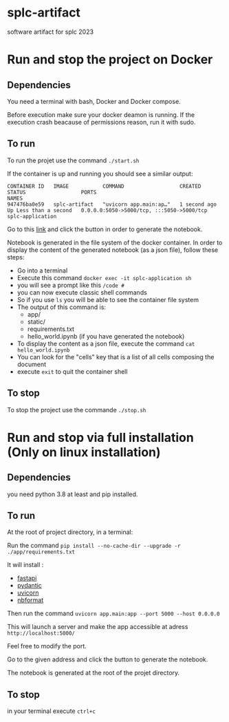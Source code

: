 # splc-artifact

software artifact for splc 2023

# Run and stop the project on Docker

## Dependencies

You need a terminal with bash, Docker and Docker compose.

Before execution make sure your docker deamon is running.
If the execution crash beacause of permissions reason, run it with sudo.

## To run

To run the projet use the command `./start.sh`

If the container is up and running you should see a similar output:

```
CONTAINER ID   IMAGE           COMMAND                  CREATED        STATUS                  PORTS                                       NAMES
947476ba0e59   splc-artifact   "uvicorn app.main:ap…"   1 second ago   Up Less than a second   0.0.0.0:5050->5000/tcp, :::5050->5000/tcp   splc-application
```

Go to this [link](http://localhost:5050/) and click the button in order to generate the notebook.

Notebook is generated in the file system of the docker container.
In order to display the content of the generated notebook (as a json file), follow these steps:

- Go into a terminal
- Execute this command `docker exec -it splc-application sh`
- you will see a prompt like this `/code # `
- you can now execute classic shell commands
- So if you use `ls` you will be able to see the container file system
- The output of this command is:
  - app/
  - static/
  - requirements.txt
  - hello_world.ipynb (if you have generated the notebook)
- To display the content as a json file, execute the command `cat hello_world.ipynb`
- You can look for the "cells" key that is a list of all cells composing the document
- execute `exit` to quit the container shell

## To stop

To stop the project use the commande `./stop.sh`

# Run and stop via full installation (Only on linux installation)

## Dependencies

you need python 3.8 at least and pip installed.

## To run

At the root of project directory, in a terminal:

Run the command `pip install --no-cache-dir --upgrade -r ./app/requirements.txt`

It will install :

- [fastapi](https://fastapi.tiangolo.com/)
- [pydantic](https://docs.pydantic.dev/)
- [uvicorn](https://www.uvicorn.org/)
- [nbformat](https://github.com/jupyter/nbformat)

Then run the command `uvicorn app.main:app --port 5000 --host 0.0.0.0`

This will launch a server and make the app accessible at adress `http://localhost:5000/`

Feel free to modify the port.

Go to the given address and click the button to generate the notebook.

The notebook is generated at the root of the projet directory.

## To stop

in your terminal execute `ctrl+c`
